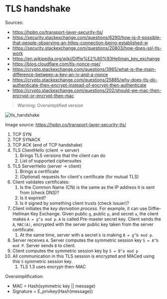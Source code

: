 # TLS handshake

Sources: 

- https://hpbn.co/transport-layer-security-tls/
- https://security.stackexchange.com/questions/6290/how-is-it-possible-that-people-observing-an-https-connection-being-established-w
- https://security.stackexchange.com/questions/20803/how-does-ssl-tls-work
- https://en.wikipedia.org/wiki/Diffie%E2%80%93Hellman_key_exchange
- https://blog.cloudflare.com/tls-nonce-nse/
- https://crypto.stackexchange.com/questions/3965/what-is-the-main-difference-between-a-key-an-iv-and-a-nonce
- https://crypto.stackexchange.com/questions/25885/why-does-tls-do-authenticate-then-encrypt-instead-of-encrypt-then-authenticate
- https://crypto.stackexchange.com/questions/202/should-we-mac-then-encrypt-or-encrypt-then-mac

> Warning: Oversimplified version

![tls_handshake](https://hpbn.co/assets/diagrams/b83b75dbbf5b7e4be31c8000f91fc1a8.svg)

Image source: https://hpbn.co/transport-layer-security-tls/

1. TCP SYN
2. TCP SYNACK
3. TCP ACK (end of TCP handshake)
4. TLS ClientHello (client -> server)
   1. Brings TLS versions that the client can do
   2. List of supported ciphersuites
5. TLS ServerHello (server -> client)
   1. Brings a certificate
   2. (Optional) requests for client's certificate (for mutual TLS)
6. Client validates certificates:
   1. Is the Common Name (CN) is the same as the IP address it is sent from (check DNS)?
   2. Is it expired?
   3. Is it signed by something client trusts (check issuer)?
7. Client initiates the *key derivation process*. For example, it can use Diffie-Hellman Key Exchange. Given public `g`, public `p`, and secret `a`, the client makes `A = g^a mod p`. `A` is called Pre-master secret key. Client sends the `A`, `MAC(A)`, encrypted with the server public key taken from the server certificate.
   1. At the same time, server with a secret `b` is making `B = g^b mod p`.
8. Server receives `A`. Server computes the symmetric session key `S = A^b mod P`. Server sends `B` to client.
9. Client computes the symmetric session key by `S = B^a mod p`
10. All communication in this TLS session is encrypted and MACed using this `S` symmetric session key.
    1. TLS 1.3 uses encrypt-then-MAC

Oversimplification:

- MAC = Hash(symmetric key || message)
- Signature = E_privkey(Hash(message))

